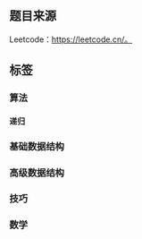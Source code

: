 ## 题目来源

Leetcode：https://leetcode.cn/。

## 标签 

### 算法

#### 递归

### 基础数据结构

### 高级数据结构

### 技巧

### 数学